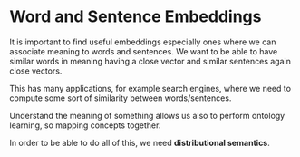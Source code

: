 # Word and Sentence Embeddings
It is important to find useful embeddings especially ones where we can associate
meaning to words and sentences.
We want to be able to have similar words in meaning having a close vector and
similar sentences again close vectors.

This has many applications, for example search engines, where we need to compute
some sort of similarity between words/sentences.

Understand the meaning of something allows us also to perform ontology
learning, so mapping concepts together.

In order to be able to do all of this, we need **distributional semantics**.


